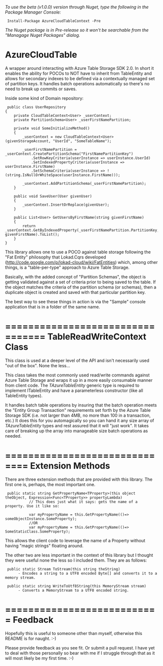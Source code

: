 *To use the beta (v1.0.0) version through Nuget, type the following in the Package Manager Console:*

     Install-Package AzureCloudTableContext -Pre
     
*The Nuget package is in Pre-release so it won't be searchable from the "Managage Nuget Packages" dialog.*

AzureCloudTable
===============

A wrapper around interacting with Azure Table Storage SDK 2.0. In short it enables the ability for POCOs to NOT have to inherit from TableEntity and allows for secondary indexes to be defined via a contextually managed set of partition keys. It handles batch operations automatically so there's no need to break up commits or saves.

Inside some kind of Domain repository:

     public class UserRepository
    {
        private CloudTableContext<User> _userContext;
        private PartitionSchema<User> _userFirstNamePartition;
        
        private void SomeInitializeMethod()
        {
            _userContext = new CloudTableContext<User>(givenStorageAccount, "UserId", "SomeTableName");
            
            _userFirstNamePartition = _userContext.CreatePartitionSchema("FirstNamePartitionKey")
                .SetRowKeyCriteria(userInstance => userInstance.UserId)
                .SetIndexedPropertyCriteria(userInstance => userInstance.FirstName)
                .SetSchemaCriteria(userInstance => !(string.IsNullOrWhiteSpace(userInstance.FirstName)));

            _userContext.AddPartitionSchema(_userFirstNamePartition);
        }
        
        public void SaveUser(User givenUser)
        {
            _userContext.InsertOrReplace(givenUser);
        }

        public List<User> GetUsersByFirstName(string givenFirstName)
        {
            return _userContext.GetByIndexedProperty(_userFirstNamePartition.PartitionKey, givenFirstName).ToList();
        }
    }

This library allows one to use a POCO against table storage following the "Fat Entity" philosophy that Lokad.Cqrs developed (http://code.google.com/p/lokad-cloud/wiki/FatEntities) which, among other things, is a "table-per-type" approach to Azure Table Storage.

Basically, with the added concept of "Partition Schemas", the object is getting validated against a set of criteria prior to being saved to the table. If the object matches the criteria of the partition schema (or schemas), then a duplicate object is created and saved with that particular partition key.

The best way to see these things in action is via the "Sample" console application that is in a folder of the same name.

=================================
TableReadWriteContext<TAzureTableEntity> Class
=================================
This class is used at a deeper level of the API and isn't necessarily used "out of the box". None the less...

This class takes the most commonly used read/write commands against Azure Table Storage and wraps it up in a more easily consumable manner from client code. The *TAzureTableEntity* generic type is required to implement ITableEntity and have a parameterless constructor (like all TableEntity types). 

It handles batch table operations by insuring that the batch operation meets the "Entity Group Transaction" requirements set forth by the Azure Table Storage SDK (i.e. not larger than 4MB, no more than 100 in a transaction, etc.) It does this for you automagically so you can hand it any size array of *TAzureTableEntity* types and rest assured that it will "just work". It takes care of breaking up the array into manageable size batch operations as needed. 

==============================
Extension Methods
==============================
There are three extension methods that are provided with this library. The first one is, perhaps, the most important one.

     public static string GetPropertyName<TProperty>(this object theObject, Expression<Func<TProperty>> propertyLambda)
               // This does just what it says: gets the name of a property. Use it like so:
               
               var myPropertyName = this.GetPropertyName(()=> someObjectInstance.SomeProperty);
               //OR
               var myPropertyName = this.GetPropertyName(()=> SomeStaticClass.SomeProperty);
               
This allows the client code to leverage the name of a Property without having "magic strings" floating around.

The other two are less important in the context of this library but I thought they were useful none the less so I included them. They are as follows:

     public static Stream ToStream(this string theString)
          - Encodes a string to a UTF8 encoded Byte[] and converts it to a memory stream.
     
     public static string WriteToUtf8String(this MemoryStream stream)
          - Converts a MemoryStream to a UTF8 encoded string.
          
          
===========================
Feedback
===========================
Hopefully this is useful to someone other than myself, otherwise this README is for naught. :-)

Please provide feedback as you see fit. Or submit a pull request. I have yet to deal with those personally so bear with me if I struggle through that as it will most likely be my first time. :-)
               



